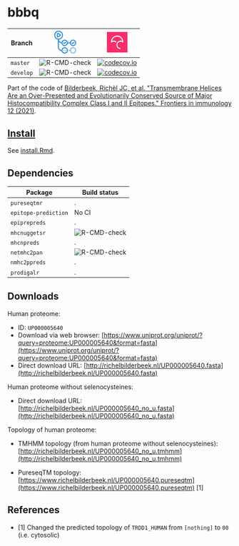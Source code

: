# bbbq

Branch   |[![GitHub Actions logo](man/figures/GitHubActions.png)](https://github.com/richelbilderbeek/bbbq/actions)| [![Codecov logo](pics/Codecov.png)](https://www.codecov.io)
---------|---------------------------------------------------------------------------------------------------------|------------------------------------------------------------------------------------------------------------------------------------------------------------
`master` |![R-CMD-check](https://github.com/richelbilderbeek/bbbq/workflows/R-CMD-check/badge.svg?branch=master)   |[![codecov.io](https://codecov.io/github/richelbilderbeek/bbbq/coverage.svg?branch=master)](https://codecov.io/github/richelbilderbeek/bbbq?branch=master)
`develop`|![R-CMD-check](https://github.com/richelbilderbeek/bbbq/workflows/R-CMD-check/badge.svg?branch=develop)  |[![codecov.io](https://codecov.io/github/richelbilderbeek/bbbq/coverage.svg?branch=develop)](https://codecov.io/github/richelbilderbeek/bbbq?branch=develop)

Part of the code of [Bilderbeek, Richèl JC, et al. "Transmembrane Helices Are an Over-Presented and Evolutionarily Conserved Source of Major Histocompatibility Complex Class I and II Epitopes." Frontiers in immunology 12 (2021)](https://github.com/richelbilderbeek/bbbq_article).

## [Install](install.Rmd)

See [install.Rmd](install.Rmd).

## Dependencies

Package             |Build status
--------------------|---------------------------------------------------------------------------------------------------------------------------------------------------------------
`pureseqtmr`        |.
`epitope-prediction`|No CI
`epiprepreds`       |.
`mhcnuggetsr`       |![R-CMD-check](https://github.com/richelbilderbeek/mhcnuggetsr/workflows/R-CMD-check/badge.svg?branch=master)
`mhcnpreds`         |.
`netmhc2pan`        |![R-CMD-check](https://github.com/richelbilderbeek/netmhc2pan/workflows/R-CMD-check/badge.svg?branch=master)
`nmhc2ppreds`       |.
`prodigalr`         |.

## Downloads

Human proteome: 
 * ID: `UP000005640`
 * Download via web browser: [https://www.uniprot.org/uniprot/?query=proteome:UP000005640&format=fasta](https://www.uniprot.org/uniprot/?query=proteome:UP000005640&format=fasta)
 * Direct download URL: [http://richelbilderbeek.nl/UP000005640.fasta](http://richelbilderbeek.nl/UP000005640.fasta)

Human proteome without selenocysteines: 
 * Direct download URL: [http://richelbilderbeek.nl/UP000005640_no_u.fasta](http://richelbilderbeek.nl/UP000005640_no_u.fasta)

Topology of human proteome: 

 * TMHMM topology (from human proteome without selenocysteines): [http://richelbilderbeek.nl/UP000005640_no_u.tmhmm](http://richelbilderbeek.nl/UP000005640_no_u.tmhmm)

 * PureseqTM topology: [https://www.richelbilderbeek.nl/UP000005640.pureseqtm](https://www.richelbilderbeek.nl/UP000005640.pureseqtm) [1]

## References

 * [1] Changed the predicted topology of `TRDD1_HUMAN` from `[nothing]` to `00` (i.e. cytosolic)

